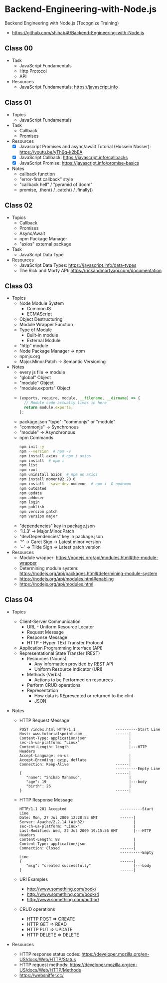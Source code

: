 # Backend-Engineering-with-Node.js

Backend Engineering with Node.js (Tecognize Training)

- https://github.com/shihab4t/Backend-Engineering-with-Node.js

## Class 00

- Task
  - JavaScript Fundamentals
  - Http Protocol
  - API
- Resources
  - JavaScript Fundamentals: https://javascript.info

## Class 01

- Topics
  - JavaScript Fundamentals
- Task
  - Callback
  - Promises
- Resources
  - [x] Javascript Promises and async/await Tutorial (Hussein Nasser): https://youtu.be/yTh6q-k2bEA
  - [x] JavaScript Callback: https://javascript.info/callbacks
  - [x] JavaScript Promise: https://javascript.info/promise-basics
- Notes
  - callback function
  - "error-first callback" style
  - "callback hell" / "pyramid of doom"
  - promise, .then() / .catch() / .finally()

## Class 02

- Topics
  - Callback
  - Promises
  - Async/Await
  - npm Package Manager
  - "axios" external package
- Task
  - JavaScript Data Type
- Resources
  - JavaScript Data Types: https://javascript.info/data-types
  - The Rick and Morty API: https://rickandmortyapi.com/documentation

## Class 03

- Topics
  - Node Module System
    - CommonJS
    - ECMAScript
  - Object Destructuring
  - Module Wrapper Function
  - Type of Module
    - Built-in module
    - External Module
  - "http" module
  - Node Package Manager -> npm
  - npmjs.org
  - Major.Minor.Patch -> Semantic Versioning
- Notes
  - every js file -> module
  - "global" Object
  - "module" Object
  - "module.exports" Object
  - ```js
    (exports, require, module, __filename, __dirname) => {
      // Module code actually lives in here
      return module.exports;
    };
    ```
  - package.json "type": "commonjs" or "module"
  - "commonjs" -> Synchronous
  - "module" -> Asynchronous
  - npm Commands
    ```sh
    npm init -y
    npm --version  # npm -v
    npm install axios  # npm i axios
    npm install  # npm i
    npm list
    npm root
    npm uninstall axios  # npm un axios
    npm install moment@2.28.0
    npm install --save-dev nodemon  # npm i -D nodemon
    npm outdated
    npm update
    npm adduser
    npm login
    npm publish
    npm version patch
    npm version major
    ```
  - "dependencies" key in package.json
  - '1.1.3' -> Major.Minor.Patch
  - "devDependencies" key in package.json
  - '^' -> Caret Sign -> Latest minor version
  - '~' -> Tilde Sign -> Latest patch version
- Resources
  - Module wrapper: https://nodejs.org/api/modules.html#the-module-wrapper
  - Determining module system: https://nodejs.org/api/packages.html#determining-module-system
  - https://nodejs.org/api/modules.html#enabling
  - https://nodejs.org/api/modules.html

## Class 04

- Topics
  - Client-Server Communication
    - URL - Uniform Resource Locator
    - Request Message
    - Response Message
    - HTTP - Hyper TExt Transfer Protocol
  - Application Programming Interface (API)
  - Representational State Transfer (REST)
    - Resources (Nouns)
      - Any Information provided by REST API
      - Uniform Resource Indicator (URI)
    - Methods (Verbs)
      - Actions to be Performed on resources
    - Perform CRUD operations
    - Representation
      - How data is REpresented or returned to the clint
      - JSON
- Notes

  - HTTP Request Message

    ```http
    POST /index.html HTTP/1.1                  ----------Start Line
    Host: www.tutorialspoint.com               ------|
    Content-Type: application/json                   |
    sec-ch-ua-platform: "Linux"                      |
    Content-Length: length                           |---HTTP Headers
    Accept-Language: en-us                           |
    Accept-Encoding: gzip, deflate                   |
    Connection: Keep-Alive                     ------|
                                               ----------Empty Line
    {                                          ------|
       "name": "Shihab Mahamud",                     |
       "age": 19                                     |---body
       "birth": 26                                   |
    }                                          ------|
    ```

  - HTTP Response Message
    ```http
    HTTP/1.1 201 Accepted                        ----------Start Line
    Date: Mon, 27 Jul 2009 12:28:53 GMT          ------|
    Server: Apache/2.2.14 (Win32)                      |
    sec-ch-ua-platform: "Linux"                        |
    Last-Modified: Wed, 22 Jul 2009 19:15:56 GMT       |---HTTP Headers
    Content-Length: 88                                 |
    Content-Type: application/json                     |
    Connection: Closed                           ------|
                                                 ----------Empty Line
    {                                            ------|
       "msg": "created successfully"                   |---body
    }                                            ------|
    ```
  - URI Examples
    - http://www.something.com/book/
    - http://www.something.com/book/4
    - http://www.something.com/author/
  - CRUD operations
    - HTTP POST => CREATE
    - HTTP GET => READ
    - HTTP PUT => UPDATE
    - HTTP DELETE => DELETE

- Resources
  - HTTP response status codes: https://developer.mozilla.org/en-US/docs/Web/HTTP/Status
  - HTTP request methods: https://developer.mozilla.org/en-US/docs/Web/HTTP/Methods
  - https://websniffer.cc/
